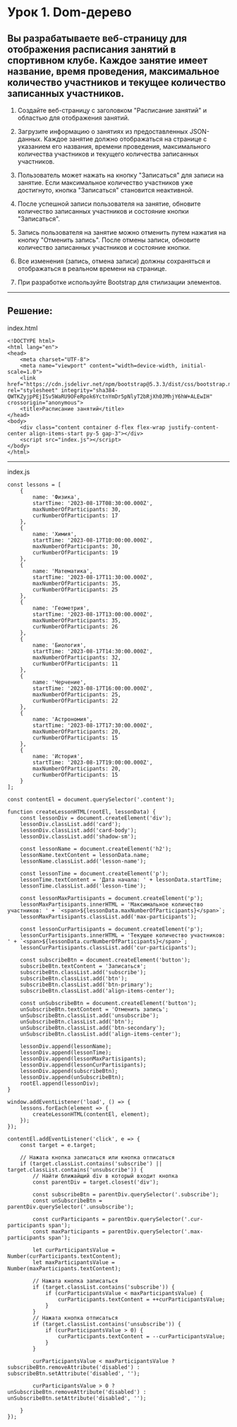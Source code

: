 # Урок 1. Dom-дерево

## Вы разрабатываете веб-страницу для отображения расписания занятий в спортивном клубе. Каждое занятие имеет название, время проведения, максимальное количество участников и текущее количество записанных участников.

1. Создайте веб-страницу с заголовком "Расписание занятий" и областью для отображения занятий.

2. Загрузите информацию о занятиях из предоставленных JSON-данных. Каждое занятие должно отображаться на странице с указанием его названия, времени проведения, максимального количества участников и текущего количества записанных участников.

3. Пользователь может нажать на кнопку "Записаться" для записи на занятие. Если максимальное количество участников уже достигнуто, кнопка "Записаться" становится неактивной.

4. После успешной записи пользователя на занятие, обновите количество записанных участников и состояние кнопки "Записаться".

5. Запись пользователя на занятие можно отменить путем нажатия на кнопку "Отменить запись". После отмены записи, обновите количество записанных участников и состояние кнопки.

6. Все изменения (запись, отмена записи) должны сохраняться и отображаться в реальном времени на странице.

7. При разработке используйте Bootstrap для стилизации элементов.

---

## Решение:


index.html
```
<!DOCTYPE html>
<html lang="en">
<head>
    <meta charset="UTF-8">
    <meta name="viewport" content="width=device-width, initial-scale=1.0">
    <link href="https://cdn.jsdelivr.net/npm/bootstrap@5.3.3/dist/css/bootstrap.min.css" rel="stylesheet" integrity="sha384-QWTKZyjpPEjISv5WaRU9OFeRpok6YctnYmDr5pNlyT2bRjXh0JMhjY6hW+ALEwIH" crossorigin="anonymous">
    <title>Расписание занятий</title>
</head>
<body>
    <div class="content container d-flex flex-wrap justify-content-center align-items-start py-5 gap-3"></div>
    <script src="index.js"></script>
</body>
</html>
```

---
index.js

```
const lessons = [
    {
        name: 'Физика',
        startTime: '2023-08-17T08:30:00.000Z',
        maxNumberOfParticipants: 30,
        curNumberOfParticipants: 17
    },
    {
        name: 'Химия',
        startTime: '2023-08-17T10:00:00.000Z',
        maxNumberOfParticipants: 30,
        curNumberOfParticipants: 19
    },
    {
        name: 'Математика',
        startTime: '2023-08-17T11:30:00.000Z',
        maxNumberOfParticipants: 35,
        curNumberOfParticipants: 25
    },
    {
        name: 'Геометрия',
        startTime: '2023-08-17T13:00:00.000Z',
        maxNumberOfParticipants: 35,
        curNumberOfParticipants: 26
    },
    {
        name: 'Биология',
        startTime: '2023-08-17T14:30:00.000Z',
        maxNumberOfParticipants: 32,
        curNumberOfParticipants: 11
    },
    {
        name: 'Черчение',
        startTime: '2023-08-17T16:00:00.000Z',
        maxNumberOfParticipants: 25,
        curNumberOfParticipants: 22
    },
    {
        name: 'Астрономия',
        startTime: '2023-08-17T17:30:00.000Z',
        maxNumberOfParticipants: 20,
        curNumberOfParticipants: 15
    },
    {
        name: 'История',
        startTime: '2023-08-17T19:00:00.000Z',
        maxNumberOfParticipants: 20,
        curNumberOfParticipants: 15
    }
];

const contentEl = document.querySelector('.content');

function createLessonHTML(rootEl, lessonData) {
    const lessonDiv = document.createElement('div');
    lessonDiv.classList.add('card');
    lessonDiv.classList.add('card-body');
    lessonDiv.classList.add('shadow-sm');

    const lessonName = document.createElement('h2');
    lessonName.textContent = lessonData.name;
    lessonName.classList.add('lesson-name');

    const lessonTime = document.createElement('p');
    lessonTime.textContent = 'Дата начала: ' + lessonData.startTime;
    lessonTime.classList.add('lesson-time');

    const lessonMaxPartisipants = document.createElement('p');
    lessonMaxPartisipants.innerHTML = 'Максимальное количество участников: ' + `<span>${lessonData.maxNumberOfParticipants}</span>`;
    lessonMaxPartisipants.classList.add('max-participants');

    const lessonCurPartisipants = document.createElement('p');
    lessonCurPartisipants.innerHTML = 'Текущее количество участников: ' + `<span>${lessonData.curNumberOfParticipants}</span>`;
    lessonCurPartisipants.classList.add('cur-participants');

    const subscribeBtn = document.createElement('button');
    subscribeBtn.textContent = 'Записаться';
    subscribeBtn.classList.add('subscribe');
    subscribeBtn.classList.add('btn');
    subscribeBtn.classList.add('btn-primary');
    subscribeBtn.classList.add('align-items-center');

    const unSubscribeBtn = document.createElement('button');
    unSubscribeBtn.textContent = 'Отменить запись';
    unSubscribeBtn.classList.add('unsubscribe');
    unSubscribeBtn.classList.add('btn');
    unSubscribeBtn.classList.add('btn-secondary');
    unSubscribeBtn.classList.add('align-items-center');

    lessonDiv.append(lessonName);
    lessonDiv.append(lessonTime);
    lessonDiv.append(lessonMaxPartisipants);
    lessonDiv.append(lessonCurPartisipants);
    lessonDiv.append(subscribeBtn);
    lessonDiv.append(unSubscribeBtn);
    rootEl.append(lessonDiv);
}

window.addEventListener('load', () => {
    lessons.forEach(element => {
        createLessonHTML(contentEl, element);
    });
});

contentEl.addEventListener('click', e => {
    const target = e.target;
    
    // Нажата кнопка записаться или кнопка отписаться
    if (target.classList.contains('subscribe') || target.classList.contains('unsubscribe')) {
        // Найти ближайщий div в который входит кнопка
        const parentDiv = target.closest('div');

        const subscribeBtn = parentDiv.querySelector('.subscribe');
        const unSubscribeBtn = parentDiv.querySelector('.unsubscribe');

        const curParticipants = parentDiv.querySelector('.cur-participants span');
        const maxParticipants = parentDiv.querySelector('.max-participants span');

        let curParticipantsValue = Number(curParticipants.textContent);
        let maxParticipantsValue = Number(maxParticipants.textContent);

        // Нажата кнопка записаться
        if (target.classList.contains('subscribe')) {
            if (curParticipantsValue < maxParticipantsValue) {
                curParticipants.textContent = ++curParticipantsValue;
            }
        }
        // Нажата кнопка отписаться
        if (target.classList.contains('unsubscribe')) {
            if (curParticipantsValue > 0) {
                curParticipants.textContent = --curParticipantsValue;
            }
        }

        curParticipantsValue < maxParticipantsValue ? subscribeBtn.removeAttribute('disabled') : subscribeBtn.setAttribute('disabled', '');

        curParticipantsValue > 0 ? unSubscribeBtn.removeAttribute('disabled') : unSubscribeBtn.setAttribute('disabled', '');

    }
});
```